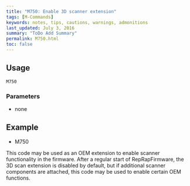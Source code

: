 ```yaml
---
title: "M750: Enable 3D scanner extension" 
tags: [M-Commands]
keywords: notes, tips, cautions, warnings, admonitions
last_updated: July 3, 2016
summary: "ToDo Add Summary"
permalink: M750.html
toc: false
---
```



## Usage ##
```
M750
```

### Parameters ###
+ none

## Example ##

+ M750

This code may be used as an OEM extension to enable scanner functionality in the firmware. After a regular start of RepRapFirmware, the 3D scan extension is disabled by default, but if additional scanner components are attached, this code may be used to enable certain OEM functions.
